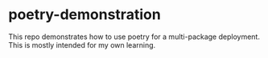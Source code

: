 # poetry-demonstration

This repo demonstrates how to use poetry for a multi-package deployment. This is mostly intended for my own learning.

